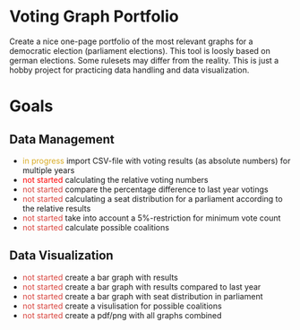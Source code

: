 # Voting Graph Portfolio
Create a nice one-page portfolio of the most relevant graphs for a democratic election (parliament elections). This tool is loosly based on german elections. Some rulesets may differ from the reality. This is just a hobby project for practicing data handling and data visualization.

# Goals
## Data Management
* <span style="color: #d9ab23;">in progress</span> import CSV-file with voting results (as absolute numbers) for multiple years
* <span style="color: red;">not started</span> calculating the relative voting numbers
* <span style="color: #d8433c;">not started</span> compare the percentage difference to last year votings
* <span style="color: #d8433c;">not started</span> calculating a seat distribution for a parliament according to the relative results
* <span style="color: #d8433c;">not started</span> take into account a 5%-restriction for minimum vote count 
* <span style="color: #d8433c;">not started</span> calculate possible coalitions 

## Data Visualization
* <span style="color: #d8433c;">not started</span> create a bar graph with results
* <span style="color: #d8433c;">not started</span> create a bar graph with results compared to last year
* <span style="color: #d8433c;">not started</span> create a bar graph with seat distribution in parliament
* <span style="color: #d8433c;">not started</span> create a visulisation for possible coalitions
* <span style="color: #d8433c;">not started</span> create a pdf/png with all graphs combined